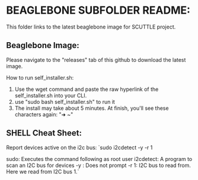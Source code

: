 # BEAGLEBONE SUBFOLDER README:

This folder links to the latest beaglebone image for SCUTTLE project.

## Beaglebone Image:
Please navigate to the "releases" tab of this github to download the latest image.

How to run self_installer.sh:
1) Use the wget command and paste the raw hyperlink of the self_installer.sh into your CLI.
2) use "sudo bash self_installer.sh" to run it
3) The install may take about 5 minutes. At finish, you'll see these characters again: "➜  ~"

## SHELL Cheat Sheet:

Report devices active on the i2c bus:
`sudo i2cdetect -y -r 1

  sudo:       Executes the command following as root user
  i2cdetect:  A program to scan an I2C bus for devices
  -y  :       Does not prompt
  -r 1:       I2C bus to read from. Here we read from I2C bus 1.`
